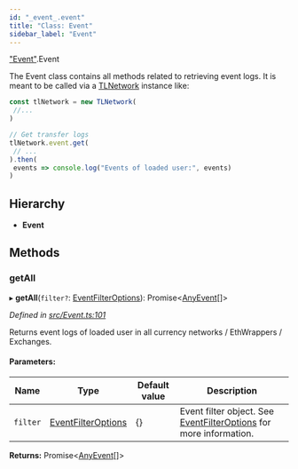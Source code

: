 ```yaml
---
id: "_event_.event"
title: "Class: Event"
sidebar_label: "Event"
---
```


["Event"](../modules/_event_.md).Event

The Event class contains all methods related to retrieving event logs.
It is meant to be called via a [TLNetwork](_tlnetwork_.tlnetwork.md) instance like:
```typescript
const tlNetwork = new TLNetwork(
 //...
)

// Get transfer logs
tlNetwork.event.get(
 // ...
).then(
 events => console.log("Events of loaded user:", events)
)
```

## Hierarchy

* **Event**

## Methods

### getAll

▸ **getAll**(`filter?`: [EventFilterOptions](../interfaces/_typings_.eventfilteroptions.md)): Promise&#60;[AnyEvent](../modules/_typings_.md#anyevent)[]>

*Defined in [src/Event.ts:101](https://github.com/trustlines-protocol/clientlib/blob/f60ef2b/src/Event.ts#L101)*

Returns event logs of loaded user in all currency networks / EthWrappers / Exchanges.

#### Parameters:

Name | Type | Default value | Description |
------ | ------ | ------ | ------ |
`filter` | [EventFilterOptions](../interfaces/_typings_.eventfilteroptions.md) | {} | Event filter object. See [EventFilterOptions](../interfaces/_typings_.eventfilteroptions.md) for more information. |

**Returns:** Promise&#60;[AnyEvent](../modules/_typings_.md#anyevent)[]>
